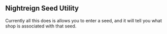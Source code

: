 ## Nightreign Seed Utility

Currently all this does is allows you to enter a seed, and it will tell you what shop is associated with that seed.
